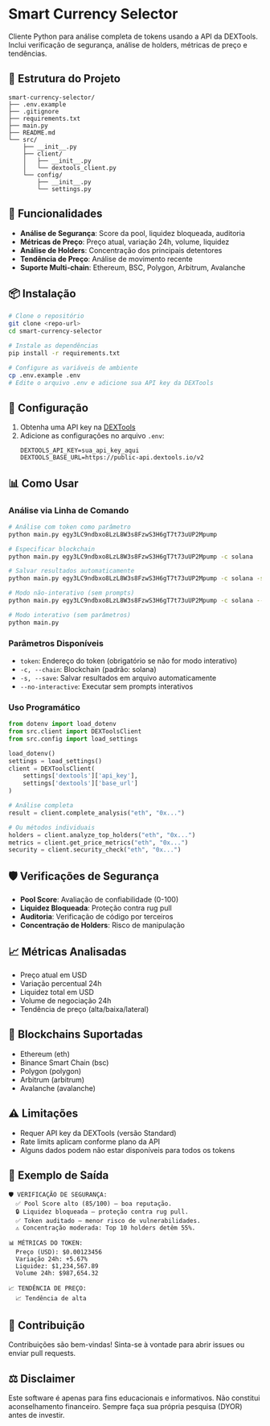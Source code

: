# Smart Currency Selector

Cliente Python para análise completa de tokens usando a API da DEXTools. Inclui verificação de segurança, análise de holders, métricas de preço e tendências.

## 📁 Estrutura do Projeto

```
smart-currency-selector/
├── .env.example
├── .gitignore
├── requirements.txt
├── main.py
├── README.md
└── src/
    ├── __init__.py
    ├── client/
    │   ├── __init__.py
    │   └── dextools_client.py
    └── config/
        ├── __init__.py
        └── settings.py
```

## 🚀 Funcionalidades

- **Análise de Segurança**: Score da pool, liquidez bloqueada, auditoria
- **Métricas de Preço**: Preço atual, variação 24h, volume, liquidez
- **Análise de Holders**: Concentração dos principais detentores
- **Tendência de Preço**: Análise de movimento recente
- **Suporte Multi-chain**: Ethereum, BSC, Polygon, Arbitrum, Avalanche

## 📦 Instalação

```bash
# Clone o repositório
git clone <repo-url>
cd smart-currency-selector

# Instale as dependências
pip install -r requirements.txt

# Configure as variáveis de ambiente
cp .env.example .env
# Edite o arquivo .env e adicione sua API key da DEXTools
```

## 🔑 Configuração

1. Obtenha uma API key na [DEXTools](https://www.dextools.io/api)
2. Adicione as configurações no arquivo `.env`:
   ```
   DEXTOOLS_API_KEY=sua_api_key_aqui
   DEXTOOLS_BASE_URL=https://public-api.dextools.io/v2
   ```

## 📊 Como Usar

### Análise via Linha de Comando
```bash
# Análise com token como parâmetro
python main.py egy3LC9ndbxo8LzL8W3s8FzwS3H6gT7t73uUP2Mpump

# Especificar blockchain
python main.py egy3LC9ndbxo8LzL8W3s8FzwS3H6gT7t73uUP2Mpump -c solana

# Salvar resultados automaticamente
python main.py egy3LC9ndbxo8LzL8W3s8FzwS3H6gT7t73uUP2Mpump -c solana -s

# Modo não-interativo (sem prompts)
python main.py egy3LC9ndbxo8LzL8W3s8FzwS3H6gT7t73uUP2Mpump -c solana --no-interactive

# Modo interativo (sem parâmetros)
python main.py
```

### Parâmetros Disponíveis
- `token`: Endereço do token (obrigatório se não for modo interativo)
- `-c, --chain`: Blockchain (padrão: solana)
- `-s, --save`: Salvar resultados em arquivo automaticamente
- `--no-interactive`: Executar sem prompts interativos

### Uso Programático
```python
from dotenv import load_dotenv
from src.client import DEXToolsClient
from src.config import load_settings

load_dotenv()
settings = load_settings()
client = DEXToolsClient(
    settings['dextools']['api_key'],
    settings['dextools']['base_url']
)

# Análise completa
result = client.complete_analysis("eth", "0x...")

# Ou métodos individuais
holders = client.analyze_top_holders("eth", "0x...")
metrics = client.get_price_metrics("eth", "0x...")
security = client.security_check("eth", "0x...")
```

## 🛡️ Verificações de Segurança

- **Pool Score**: Avaliação de confiabilidade (0-100)
- **Liquidez Bloqueada**: Proteção contra rug pull
- **Auditoria**: Verificação de código por terceiros
- **Concentração de Holders**: Risco de manipulação

## 📈 Métricas Analisadas

- Preço atual em USD
- Variação percentual 24h
- Liquidez total em USD
- Volume de negociação 24h
- Tendência de preço (alta/baixa/lateral)

## 🔗 Blockchains Suportadas

- Ethereum (eth)
- Binance Smart Chain (bsc)
- Polygon (polygon)
- Arbitrum (arbitrum)
- Avalanche (avalanche)

## ⚠️ Limitações

- Requer API key da DEXTools (versão Standard)
- Rate limits aplicam conforme plano da API
- Alguns dados podem não estar disponíveis para todos os tokens

## 📝 Exemplo de Saída

```
🛡️ VERIFICAÇÃO DE SEGURANÇA:
  ✅ Pool Score alto (85/100) — boa reputação.
  🔒 Liquidez bloqueada — proteção contra rug pull.
  ✅ Token auditado — menor risco de vulnerabilidades.
  ⚠️ Concentração moderada: Top 10 holders detêm 55%.

📊 MÉTRICAS DO TOKEN:
  Preço (USD): $0.00123456
  Variação 24h: +5.67%
  Liquidez: $1,234,567.89
  Volume 24h: $987,654.32

📈 TENDÊNCIA DE PREÇO:
  📈 Tendência de alta
```

## 🤝 Contribuição

Contribuições são bem-vindas! Sinta-se à vontade para abrir issues ou enviar pull requests.

## ⚖️ Disclaimer

Este software é apenas para fins educacionais e informativos. Não constitui aconselhamento financeiro. Sempre faça sua própria pesquisa (DYOR) antes de investir.